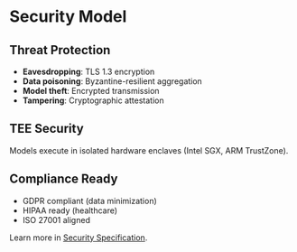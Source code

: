 # Security Model

## Threat Protection

- **Eavesdropping**: TLS 1.3 encryption
- **Data poisoning**: Byzantine-resilient aggregation
- **Model theft**: Encrypted transmission
- **Tampering**: Cryptographic attestation

## TEE Security

Models execute in isolated hardware enclaves (Intel SGX, ARM TrustZone).

## Compliance Ready

- GDPR compliant (data minimization)
- HIPAA ready (healthcare)
- ISO 27001 aligned

Learn more in [Security Specification](../../furcate-protocol/specification/04-security-model.md).
